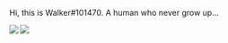 Hi, this is Walker#101470. A human who never grow up...

<img   align="center" src="https://github-readme-stats.vercel.app/api/top-langs/?username=Uranus18C5E&locale=en&line_height=33&theme=&langs_count=5"/>

<img   align="left" src="https://github-readme-stats.vercel.app/api?username=Uranus18C5E&locale=en&line_height=33&show_icons=true&hide=&theme=dark&rank_icon=github"/>
